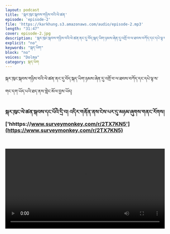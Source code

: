 ```yaml
---
layout: podcast
title: 'སྐར་ཁུང་སྐབས་གཉིས་བའི་ལེ་ཚན'
episode: 'episode-2'
file: 'https://karkhung.s3.amazonaws.com/audio/episode-2.mp3'
length: "31:47"
cover: episode-2.jpg
description: 'སྐར་ཁུང་སྐབས་གཉིས་བའི་ལེ་ཚན་ནང་དུ་བོད་སྐད་ཡིག་ཉམས་ཞེན་དུ་འགྲོ་བ་ལ་ཐབས་བཀོད་དང་དཔེ་ལྟ་ས་གང་དག་ཡོད་པའི་ཐད་ནས་གླེང་མོལ་བྱས་ཡོད།'
explicit: "no" 
keywords: "སྐད་ཡིག"
block: "no" 
voices: "Dolma"
category: སྐད་ཡིག
---
```


སྐར་ཁུང་སྐབས་གཉིས་བའི་ལེ་ཚན་ནང་དུ་བོད་སྐད་ཡིག་ཉམས་ཞེན་དུ་འགྲོ་བ་ལ་ཐབས་བཀོད་དང་དཔེ་ལྟ་ས་གང་དག་ཡོད་པའི་ཐད་ནས་གླེང་མོལ་བྱས་ཡོད།


### སྐར་ཁུང་ལེ་ཚན་སྐབས་དང་པོའི་དྲི་བ། འདིར་གནོན་ནས་ངེས་པར་དུ་མཉམ་ཞུགས་གནང་རོགས། ['hhttps://www.surveymonkey.com/r/2TX7KN5'](https://www.surveymonkey.com/r/2TX7KN5)

<br>

<video type="video/mp4" width="100%" src="http://melhong.s3.amazonaws.com/wp-content/uploads/2018/01/24134504/Language-V3-MB68-11.mp4" controls ></video>

